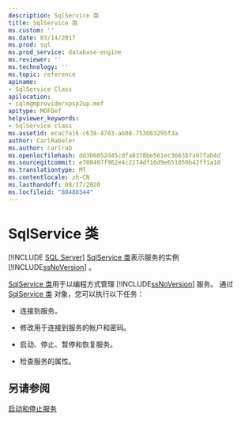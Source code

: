 ```yaml
---
description: SqlService 类
title: SqlService 类
ms.custom: ''
ms.date: 03/14/2017
ms.prod: sql
ms.prod_service: database-engine
ms.reviewer: ''
ms.technology: ''
ms.topic: reference
apiname:
- SqlService Class
apilocation:
- sqlmgmproviderxpsp2up.mof
apitype: MOFDef
helpviewer_keywords:
- SqlService class
ms.assetid: ecac7a16-c638-4703-ab08-753b63295f3a
author: CarlRabeler
ms.author: carlrab
ms.openlocfilehash: dd3b6052d45cdfa8378be561ec3663b7a97fab4d
ms.sourcegitcommit: e700497f962e4c2274df16d9e651059b42ff1a10
ms.translationtype: MT
ms.contentlocale: zh-CN
ms.lasthandoff: 08/17/2020
ms.locfileid: "88488344"
---
```

# <a name="sqlservice-class"></a>SqlService 类
[!INCLUDE [SQL Server](../../../includes/applies-to-version/sqlserver.md)]
  [SqlService 类](../../../relational-databases/wmi-provider-configuration-classes/sqlservice-class/sqlservice-class.md)表示服务的实例 [!INCLUDE[ssNoVersion](../../../includes/ssnoversion-md.md)] 。  
  
 [SqlService 类](../../../relational-databases/wmi-provider-configuration-classes/sqlservice-class/sqlservice-class.md)用于以编程方式管理 [!INCLUDE[ssNoVersion](../../../includes/ssnoversion-md.md)] 服务。 通过 [SqlService 类](../../../relational-databases/wmi-provider-configuration-classes/sqlservice-class/sqlservice-class.md) 对象，您可以执行以下任务：  
  
-   连接到服务。  
  
-   修改用于连接到服务的帐户和密码。  
  
-   启动、停止、暂停和恢复服务。  
  
-   检查服务的属性。  
  
## <a name="see-also"></a>另请参阅  
 [启动和停止服务](https://technet.microsoft.com/library/ms174886\(v=sql.105\).aspx)  
  
  
